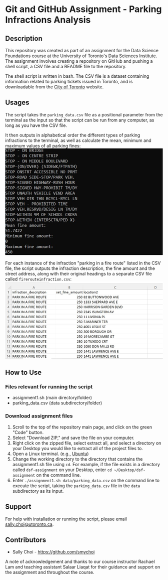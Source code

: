 # Git and GitHub Assignment - Parking Infractions Analysis

## Description

This repository was created as part of an assignment for the Data Science Foundations course at the University of Toronto's Data Sciences Institute. The assignment involves creating a repository on GitHub and pushing a shell script, a CSV file and a README file to the repository. 

The shell script is written in bash. The CSV file is a dataset containing information related to parking tickets issued in Toronto, and is downloadable from the [City of Toronto](https://open.toronto.ca/dataset/parking-tickets/) website.

## Usages

The script takes the `parking_data.csv` file as a positional parameter from the terminal as the input so that the script can be run from any computer, as long as you have the CSV file.


It then outputs in alphabetical order the different types of parking infractions to the terminal, as well as calculate the mean, minimum and maximum values of all parking fines:
![w:1000 left](images/assignment-output.jpg)

For each instance of the infraction "parking in a fire route" listed in the CSV file, the script outputs the infraction description, the fine amount and the street address, along with their original headings to a separate CSV file called `firerouteinfraction.csv`:
![w:1000 left](images/fire-route-infractions-csv.jpg)

## How to Use 

### Files relevant for running the script

- assignment1.sh (main directory/folder)
- parking_data.csv (data subdirectory/folder)

### Download assignment files

1. Scroll to the top of the repository main page, and click on the green "Code" button. 
2. Select "Download ZIP," and save the file on your computer.
3. Right click on the zipped file, select extract all, and select a directory on your Desktop you would like to extract all of the project files to.
4. Open a Linux terminal. (e.g., [Ubuntu](https://ubuntu.com/))
5. Change the working directory to the directory that contains the assignment1.sh file using `cd`. For example, if the file exists in a directory called `dsf-assignment` on your Desktop, enter `cd ~/Desktop/dsf-assignment` on the command line.
6. Enter `./assignment1.sh data/parking_data.csv` on the command line to execute the script, taking the `parking_data.csv` file in the `data` subdirectory as its input.

## Support

For help with installation or running the script, please email sally.choi@utoronto.ca.

## Contributors

- Sally Choi - https://github.com/smychoi

A note of acknowledgement and thanks to our course instructor Rachael Lam and teaching assistant Salaar Liaqat for their guidance and support on the assignment and throughout the course.